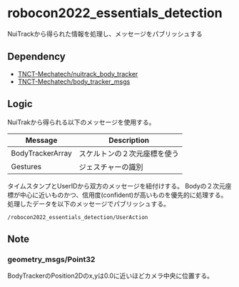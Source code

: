 # robocon2022_essentials_detection

NuiTrackから得られた情報を処理し、メッセージをパブリッシュする

## Dependency

- [TNCT-Mechatech/nuitrack_body_tracker](https://github.com/TNCT-Mechatech/nuitrack_body_tracker)
- [TNCT-Mechatech/body_tracker_msgs](https://github.com/TNCT-Mechatech/body_tracker_msgs)

## Logic

NuiTrakから得られる以下のメッセージを使用する。

|  Message          |  Description            |
|-------------------|-------------------------|
| BodyTrackerArray  | スケルトンの２次元座標を使う |
| Gestures          | ジェスチャーの識別         |

タイムスタンプとUserIDから双方のメッセージを紐付けする。
Bodyの２次元座標が中心に近いものかつ、信用度(confident)が高いものを優先的に処理する。  
処理したデータを以下のメッセージでパブリッシュする。
```
/robocon2022_essentials_detection/UserAction
```

##  Note

### geometry_msgs/Point32

BodyTrackerのPosition2Dのx,yは0.0に近いほどカメラ中央に位置する。
